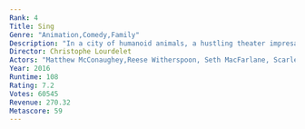 ```yaml
---
Rank: 4
Title: Sing
Genre: "Animation,Comedy,Family"
Description: "In a city of humanoid animals, a hustling theater impresario's attempt to save his theater with a singing competition becomes grander than he anticipates even as its finalists' find that their lives will never be the same."
Director: Christophe Lourdelet
Actors: "Matthew McConaughey,Reese Witherspoon, Seth MacFarlane, Scarlett Johansson"
Year: 2016
Runtime: 108
Rating: 7.2
Votes: 60545
Revenue: 270.32
Metascore: 59
---
```


